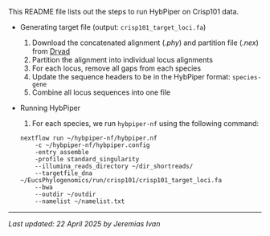 This README file lists out the steps to run HybPiper on Crisp101 data.

- Generating target file (output: `crisp101_target_loci.fa`)
    1. Download the concatenated alignment (<i>.phy</i>) and partition file (<i>.nex</i>) from <a href="https://datadryad.org/dataset/doi:10.5061/dryad.gb5mkkwww">Dryad</a>
    2. Partition the alignment into individual locus alignments
    3. For each locus, remove all gaps from each species
    4. Update the sequence headers to be in the HybPiper format: `species-gene`
    5. Combine all locus sequences into one file

- Running HybPiper
    1. For each species, we run `hybpiper-nf` using the following command:
    ```
    nextflow run ~/hybpiper-nf/hybpiper.nf
        -c ~/hybpiper-nf/hybpiper.config
        -entry assemble
        -profile standard_singularity
        --illumina_reads_directory ~/dir_shortreads/
        --targetfile_dna ~/EucsPhylogenomics/run/crisp101/crisp101_target_loci.fa
        --bwa
        --outdir ~/outdir
        --namelist ~/namelist.txt
    ```

---
<i>Last updated: 22 April 2025 by Jeremias Ivan</i>